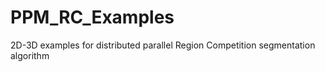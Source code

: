# PPM_RC_Examples
2D-3D examples for distributed parallel Region Competition segmentation algorithm
